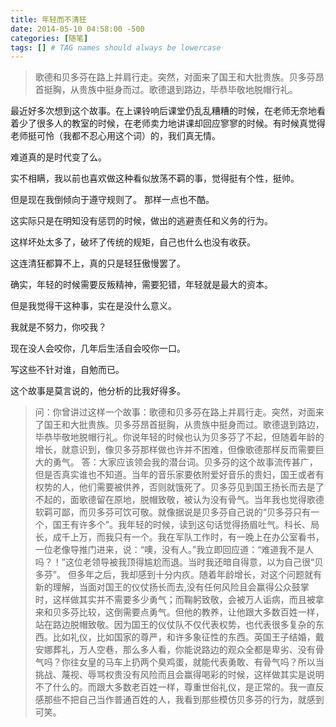 ```yaml
---
title: 年轻而不清狂
date: 2014-05-10 04:58:00 -500
categories: [随笔]
tags: [] # TAG names should always be lowercase
---
```


> 歌德和贝多芬在路上并肩行走。突然，对面来了国王和大批贵族。贝多芬昂首挺胸，从贵族中挺身而过。歌德退到路边，毕恭毕敬地脱帽行礼。

最近好多次想到这个故事。在上课铃响后课堂仍乱乱糟糟的时候，在老师无奈地看着少了很多人的教室的时候，在老师卖力地讲课却回应寥寥的时候。有时候真觉得老师挺可怜（我都不忍心用这个词）的，我们真无情。

难道真的是时代变了么。

实不相瞒，我以前也喜欢做这种看似放荡不羁的事，觉得挺有个性，挺帅。

但是现在我倒倾向于遵守规则了。 那样一点也不酷。

这实际只是在明知没有惩罚的时候，做出的逃避责任和义务的行为。

这样坏处太多了，破坏了传统的规矩，自己也什么也没有收获。

这连清狂都算不上，真的只是轻狂傲慢罢了。

确实，年轻的时候需要反叛精神，需要犯错，年轻就是最大的资本。

但是我觉得干这种事，实在是没什么意义。

我就是不努力，你咬我？

现在没人会咬你，几年后生活自会咬你一口。

写这些不针对谁，自勉而已。

这个故事是莫言说的，他分析的比我好得多。

> 问：你曾讲过这样一个故事：歌德和贝多芬在路上并肩行走。突然，对面来了国王和大批贵族。贝多芬昂首挺胸，从贵族中挺身而过。歌德退到路边，毕恭毕敬地脱帽行礼。你说年轻的时候也认为贝多芬了不起，但随着年龄的增长，就意识到，像贝多芬那样做也许并不困难，但像歌德那样反而需要巨大的勇气。
> 答：大家应该领会我的潜台词。贝多芬的这个故事流传甚广，但是否真实谁也不知道。当年的音乐家要依附爱好音乐的贵妇，国王或者有权势的人，他们需要被供养，否则就饿死了。贝多芬见到国王扬长而去是了不起的，面歌德留在原地，脱帽致敬，被认为没有骨气。当年我也觉得歌德软羁可鄙，而贝多芬可饮可敬。就像据说是贝多芬自己说的“贝多芬只有一个，国王有许多个”。我年轻的时候，读到这句话觉得扬眉吐气。科长、局长，成千上万，而我只有一个。我在军队工作时，有一晚上在办公室看书，一位老像导推门进来，说：“噢，没有人。”我立即回应道：“难道我不是人吗？！”这位老领导被我顶得尴尬而退。当时我还暗自得意，以为自己很“贝多芬”。 但多年之后，我却感到十分内疚。随着年龄增长，对这个问题就有新的理解，当面对国王的仪仗扬长而去,没有任何风险且会赢得公众鼓掌时，这样做其实并不需要多少勇气；而鞠躬致敬，会被万人诟病，而且被拿来和贝多芬比较，这倒需要点勇气。但他的教养，让他跟大多数百姓一样，站在路边脱帽致敬。因为国王的仪仗队不仅代表权势，也代表很多复杂的东西。比如礼仪，比如国家的尊严，和许多象征性的东西。英国王子结婚，戴安娜葬礼，万人空巷，那么多人看，你能说路边的观众全都是卑劣、没有骨气吗？你往女皇的马车上扔两个臭鸡蛋，就能代表勇敢、有骨气吗？所以当挑战、蔑视、辱骂权贵没有风险而且会赢得喝彩的时候，这样做其实是说明不了什么的。而跟大多数老百姓一样，尊重世俗礼仪，是正常的。我一直反感那些不把自己当作普通百姓的人，我看到那些模仿贝多芬的行为，就感到可笑。
